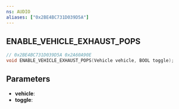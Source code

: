 ```yaml
---
ns: AUDIO
aliases: ["0x2BE4BC731D039D5A"]
---
```

## ENABLE_VEHICLE_EXHAUST_POPS

```c
// 0x2BE4BC731D039D5A 0x2A60A90E
void ENABLE_VEHICLE_EXHAUST_POPS(Vehicle vehicle, BOOL toggle);
```


## Parameters
* **vehicle**: 
* **toggle**: 

